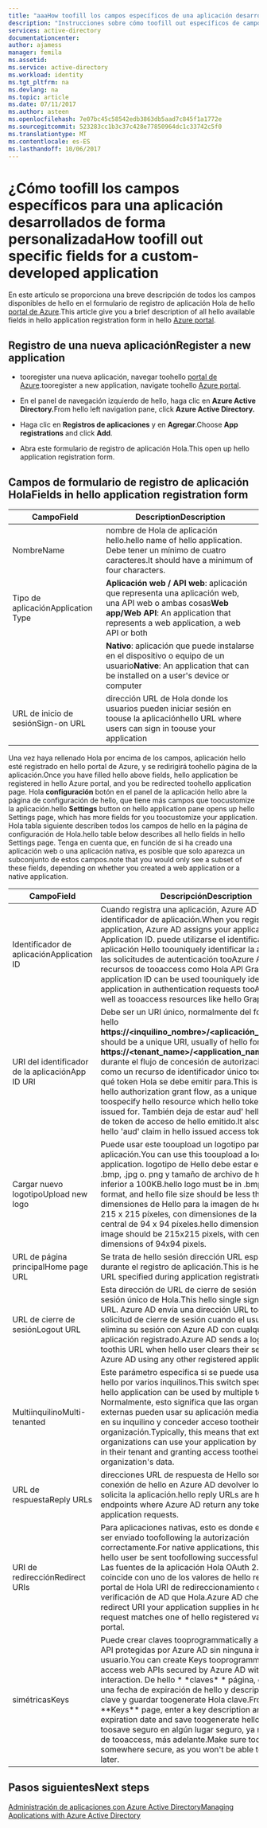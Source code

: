 ```yaml
---
title: "aaaHow toofill los campos específicos de una aplicación desarrollada internamente | Documentos de Microsoft"
description: "Instrucciones sobre cómo toofill out específicos de campos cuando va a registrar una aplicación desarrollada personalizada con Azure AD"
services: active-directory
documentationcenter: 
author: ajamess
manager: femila
ms.assetid: 
ms.service: active-directory
ms.workload: identity
ms.tgt_pltfrm: na
ms.devlang: na
ms.topic: article
ms.date: 07/11/2017
ms.author: asteen
ms.openlocfilehash: 7e07bc45c58542edb3863db5aad7c845f1a1772e
ms.sourcegitcommit: 523283cc1b3c37c428e77850964dc1c33742c5f0
ms.translationtype: MT
ms.contentlocale: es-ES
ms.lasthandoff: 10/06/2017
---
```

# <a name="how-toofill-out-specific-fields-for-a-custom-developed-application"></a><span data-ttu-id="20a24-103">¿Cómo toofill los campos específicos para una aplicación desarrollados de forma personalizada</span><span class="sxs-lookup"><span data-stu-id="20a24-103">How toofill out specific fields for a custom-developed application</span></span>

<span data-ttu-id="20a24-104">En este artículo se proporciona una breve descripción de todos los campos disponibles de hello en el formulario de registro de aplicación Hola de hello [portal de Azure](https://portal.azure.com).</span><span class="sxs-lookup"><span data-stu-id="20a24-104">This article give you a brief description of all hello available fields in hello application registration form in hello [Azure portal](https://portal.azure.com).</span></span>

## <a name="register-a-new-application"></a><span data-ttu-id="20a24-105">Registro de una nueva aplicación</span><span class="sxs-lookup"><span data-stu-id="20a24-105">Register a new application</span></span>

-   <span data-ttu-id="20a24-106">tooregister una nueva aplicación, navegar toohello [portal de Azure](https://portal.azure.com).</span><span class="sxs-lookup"><span data-stu-id="20a24-106">tooregister a new application, navigate toohello [Azure portal](https://portal.azure.com).</span></span>

-   <span data-ttu-id="20a24-107">En el panel de navegación izquierdo de hello, haga clic en **Azure Active Directory.**</span><span class="sxs-lookup"><span data-stu-id="20a24-107">From hello left navigation pane, click **Azure Active Directory.**</span></span>

-   <span data-ttu-id="20a24-108">Haga clic en **Registros de aplicaciones** y en **Agregar**.</span><span class="sxs-lookup"><span data-stu-id="20a24-108">Choose **App registrations** and click **Add**.</span></span>

-   <span data-ttu-id="20a24-109">Abra este formulario de registro de aplicación Hola.</span><span class="sxs-lookup"><span data-stu-id="20a24-109">This open up hello application registration form.</span></span>

## <a name="fields-in-hello-application-registration-form"></a><span data-ttu-id="20a24-110">Campos de formulario de registro de aplicación Hola</span><span class="sxs-lookup"><span data-stu-id="20a24-110">Fields in hello application registration form</span></span>


| <span data-ttu-id="20a24-111">Campo</span><span class="sxs-lookup"><span data-stu-id="20a24-111">Field</span></span>            | <span data-ttu-id="20a24-112">Description</span><span class="sxs-lookup"><span data-stu-id="20a24-112">Description</span></span>                                                                              |
|------------------|------------------------------------------------------------------------------------------|
| <span data-ttu-id="20a24-113">Nombre</span><span class="sxs-lookup"><span data-stu-id="20a24-113">Name</span></span>             | <span data-ttu-id="20a24-114">nombre de Hola de aplicación hello.</span><span class="sxs-lookup"><span data-stu-id="20a24-114">hello name of hello application.</span></span> <span data-ttu-id="20a24-115">Debe tener un mínimo de cuatro caracteres.</span><span class="sxs-lookup"><span data-stu-id="20a24-115">It should have a minimum of four characters.</span></span>                |
| <span data-ttu-id="20a24-116">Tipo de aplicación</span><span class="sxs-lookup"><span data-stu-id="20a24-116">Application Type</span></span> | <span data-ttu-id="20a24-117">**Aplicación web / API web**: aplicación que representa una aplicación web, una API web o ambas cosas</span><span class="sxs-lookup"><span data-stu-id="20a24-117">**Web app/Web API**: An application that represents a web application, a web API or both</span></span> 
| |<span data-ttu-id="20a24-118">**Nativo**: aplicación que puede instalarse en el dispositivo o equipo de un usuario</span><span class="sxs-lookup"><span data-stu-id="20a24-118">**Native**: An application that can be installed on a user's device or computer</span></span>           |
| <span data-ttu-id="20a24-119">URL de inicio de sesión</span><span class="sxs-lookup"><span data-stu-id="20a24-119">Sign-on URL</span></span>      | <span data-ttu-id="20a24-120">dirección URL de Hola donde los usuarios pueden iniciar sesión en toouse la aplicación</span><span class="sxs-lookup"><span data-stu-id="20a24-120">hello URL where users can sign in toouse your application</span></span>                                  |

<span data-ttu-id="20a24-121">Una vez haya rellenado Hola por encima de los campos, aplicación hello esté registrado en hello portal de Azure, y se redirigirá toohello página de la aplicación.</span><span class="sxs-lookup"><span data-stu-id="20a24-121">Once you have filled hello above fields, hello application be registered in hello Azure portal, and you be redirected toohello application page.</span></span> <span data-ttu-id="20a24-122">Hola **configuración** botón en el panel de la aplicación hello abre la página de configuración de hello, que tiene más campos que toocustomize la aplicación.</span><span class="sxs-lookup"><span data-stu-id="20a24-122">hello **Settings** button on hello application pane opens up hello Settings page, which has more fields for you toocustomize your application.</span></span> <span data-ttu-id="20a24-123">Hola tabla siguiente describen todos los campos de hello en la página de configuración de Hola.</span><span class="sxs-lookup"><span data-stu-id="20a24-123">hello table below describes all hello fields in hello Settings page.</span></span> <span data-ttu-id="20a24-124">Tenga en cuenta que, en función de si ha creado una aplicación web o una aplicación nativa, es posible que solo aparezca un subconjunto de estos campos.</span><span class="sxs-lookup"><span data-stu-id="20a24-124">note that you would only see a subset of these fields, depending on whether you created a web application or a native application.</span></span>

| <span data-ttu-id="20a24-125">Campo</span><span class="sxs-lookup"><span data-stu-id="20a24-125">Field</span></span>           | <span data-ttu-id="20a24-126">Descripción</span><span class="sxs-lookup"><span data-stu-id="20a24-126">Description</span></span>                                                                                                                                                                                                                                                                                                     |
|-----------------|-----------------------------------------------------------------------------------------------------------------------------------------------------------------------------------------------------------------------------------------------------------------------------------------------------------------|
| <span data-ttu-id="20a24-127">Identificador de aplicación</span><span class="sxs-lookup"><span data-stu-id="20a24-127">Application ID</span></span>  | <span data-ttu-id="20a24-128">Cuando registra una aplicación, Azure AD le asigna un identificador de aplicación.</span><span class="sxs-lookup"><span data-stu-id="20a24-128">When you register an application, Azure AD assigns your application an Application ID.</span></span> <span data-ttu-id="20a24-129">puede utilizarse el identificador de la aplicación Hello toouniquely identificar la aplicación en las solicitudes de autenticación tooAzure AD, así como recursos de tooaccess como Hola API Graph.</span><span class="sxs-lookup"><span data-stu-id="20a24-129">hello application ID can be used toouniquely identify your application in authentication requests tooAzure AD, as well as tooaccess resources like hello Graph API.</span></span>                                                          |
| <span data-ttu-id="20a24-130">URI del identificador de la aplicación</span><span class="sxs-lookup"><span data-stu-id="20a24-130">App ID URI</span></span>      | <span data-ttu-id="20a24-131">Debe ser un URI único, normalmente del formulario de hello **https://&lt;inquilino\_nombre&gt;/&lt;aplicación\_nombre&gt;.**</span><span class="sxs-lookup"><span data-stu-id="20a24-131">This should be a unique URI, usually of hello form **https://&lt;tenant\_name&gt;/&lt;application\_name&gt;.**</span></span> <span data-ttu-id="20a24-132">Se utiliza durante el flujo de concesión de autorización de hello, como un recurso de identificador único toospecify Hola qué token Hola se debe emitir para.</span><span class="sxs-lookup"><span data-stu-id="20a24-132">This is used during hello authorization grant flow, as a unique identifier toospecify hello resource which hello token should be issued for.</span></span> <span data-ttu-id="20a24-133">También deja de estar aud' hello' notificación de token de acceso de hello emitido.</span><span class="sxs-lookup"><span data-stu-id="20a24-133">It also becomes hello 'aud' claim in hello issued access token.</span></span> |
| <span data-ttu-id="20a24-134">Cargar nuevo logotipo</span><span class="sxs-lookup"><span data-stu-id="20a24-134">Upload new logo</span></span> | <span data-ttu-id="20a24-135">Puede usar este tooupload un logotipo para su aplicación.</span><span class="sxs-lookup"><span data-stu-id="20a24-135">You can use this tooupload a logo for your application.</span></span> <span data-ttu-id="20a24-136">logotipo de Hello debe estar en formato .bmp, .jpg o. png y tamaño de archivo de hello debe ser inferior a 100KB.</span><span class="sxs-lookup"><span data-stu-id="20a24-136">hello logo must be in .bmp, .jpg or .png format, and hello file size should be less than 100KB.</span></span> <span data-ttu-id="20a24-137">dimensiones de Hello para la imagen de hello deben ser 215 x 215 píxeles, con dimensiones de la imagen central de 94 x 94 píxeles.</span><span class="sxs-lookup"><span data-stu-id="20a24-137">hello dimensions for hello image should be 215x215 pixels, with central image dimensions of 94x94 pixels.</span></span>                                                       |
| <span data-ttu-id="20a24-138">URL de página principal</span><span class="sxs-lookup"><span data-stu-id="20a24-138">Home page URL</span></span>   | <span data-ttu-id="20a24-139">Se trata de hello sesión dirección URL especificada durante el registro de aplicación.</span><span class="sxs-lookup"><span data-stu-id="20a24-139">This is hello sign-on URL specified during application registration.</span></span>                                                                                                                                                                                                                                              |
| <span data-ttu-id="20a24-140">URL de cierre de sesión</span><span class="sxs-lookup"><span data-stu-id="20a24-140">Logout URL</span></span>      | <span data-ttu-id="20a24-141">Esta dirección de URL de cierre de sesión de cierre de sesión único de Hola.</span><span class="sxs-lookup"><span data-stu-id="20a24-141">This hello single sign-out logout URL.</span></span> <span data-ttu-id="20a24-142">Azure AD envía una dirección URL toothis la solicitud de cierre de sesión cuando el usuario de hello elimina su sesión con Azure AD con cualquier otra aplicación registrado.</span><span class="sxs-lookup"><span data-stu-id="20a24-142">Azure AD sends a logout request toothis URL when hello user clears their session with Azure AD using any other registered application.</span></span>                                                                                                                                       |
| <span data-ttu-id="20a24-143">Multiinquilino</span><span class="sxs-lookup"><span data-stu-id="20a24-143">Multi-tenanted</span></span>  | <span data-ttu-id="20a24-144">Este parámetro especifica si se puede usar la aplicación hello por varios inquilinos.</span><span class="sxs-lookup"><span data-stu-id="20a24-144">This switch specifies whether hello application can be used by multiple tenants.</span></span> <span data-ttu-id="20a24-145">Normalmente, esto significa que las organizaciones externas pueden usar su aplicación mediante el registro en su inquilino y conceder acceso tootheir datos de la organización.</span><span class="sxs-lookup"><span data-stu-id="20a24-145">Typically, this means that external organizations can use your application by registering it in their tenant and granting access tootheir organization's data.</span></span>                                                                   |
| <span data-ttu-id="20a24-146">URL de respuesta</span><span class="sxs-lookup"><span data-stu-id="20a24-146">Reply URLs</span></span>      | <span data-ttu-id="20a24-147">direcciones URL de respuesta de Hello son puntos de conexión de hello en Azure AD devolver los tokens que solicita la aplicación.</span><span class="sxs-lookup"><span data-stu-id="20a24-147">hello reply URLs are hello endpoints where Azure AD return any tokens that your application requests.</span></span>                                                                                                                                                                                                          |
| <span data-ttu-id="20a24-148">URI de redirección</span><span class="sxs-lookup"><span data-stu-id="20a24-148">Redirect URIs</span></span>   | <span data-ttu-id="20a24-149">Para aplicaciones nativas, esto es donde el usuario Hola ser enviado toofollowing la autorización correctamente.</span><span class="sxs-lookup"><span data-stu-id="20a24-149">For native applications, this is where hello user be sent toofollowing successful authorization.</span></span> <span data-ttu-id="20a24-150">Las fuentes de la aplicación Hola OAuth 2.0 solicitud coincide con uno de los valores de hello registrado en el portal de Hola URI de redireccionamiento de Azure verificación de AD que Hola.</span><span class="sxs-lookup"><span data-stu-id="20a24-150">Azure AD check that hello redirect URI your application supplies in hello OAuth 2.0 request matches one of hello registered values in hello portal.</span></span>                                                            |
| <span data-ttu-id="20a24-151">simétricas</span><span class="sxs-lookup"><span data-stu-id="20a24-151">Keys</span></span>            | <span data-ttu-id="20a24-152">Puede crear claves tooprogrammatically acceso web API protegidas por Azure AD sin ninguna interacción del usuario.</span><span class="sxs-lookup"><span data-stu-id="20a24-152">You can create Keys tooprogrammatically access web APIs secured by Azure AD without any user interaction.</span></span> <span data-ttu-id="20a24-153">De hello \* \*claves\* \* página, especifique una fecha de expiración de hello y descripción de la clave y guardar toogenerate Hola clave.</span><span class="sxs-lookup"><span data-stu-id="20a24-153">From hello \*\*Keys\*\* page, enter a key description and hello expiration date and save toogenerate hello key.</span></span> <span data-ttu-id="20a24-154">Tome toosave seguro en algún lugar seguro, ya no será capaz de tooaccess, más adelante.</span><span class="sxs-lookup"><span data-stu-id="20a24-154">Make sure toosave it somewhere secure, as you won't be able tooaccess it later.</span></span>             |

## <a name="next-steps"></a><span data-ttu-id="20a24-155">Pasos siguientes</span><span class="sxs-lookup"><span data-stu-id="20a24-155">Next steps</span></span>
[<span data-ttu-id="20a24-156">Administración de aplicaciones con Azure Active Directory</span><span class="sxs-lookup"><span data-stu-id="20a24-156">Managing Applications with Azure Active Directory</span></span>](active-directory-enable-sso-scenario.md)
